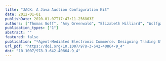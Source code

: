 ```yaml
---
title: "JACK: A Java Auction Configuration Kit"
date: 2012-01-01
publishDate: 2020-01-07T17:47:11.256863Z
authors: ["Thomas Goff", "Amy Greenwald", "Elizabeth Hilliard", "Wolfgang Ketter", "Andrew Loomis", "Eric Sodomka"]
publication_types: ["1"]
abstract: ""
featured: false
publication: "*Agent-Mediated Electronic Commerce. Designing Trading Strategies and Mechanisms for Electronic Markets - AMEC and TADA 2012, Valencia, Spain, June 4th, 2012, Revised Selected Papers*"
url_pdf: "https://doi.org/10.1007/978-3-642-40864-9_4"
doi: "10.1007/978-3-642-40864-9_4"
---
```


